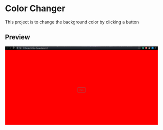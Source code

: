 # Color Changer

This project is to change the background color by clicking a button

## Preview

<img src="https://github.com/pythonboy178/JS-projects/blob/master/Color_changer/preview.PNG" width="850" alt='no-image'>

